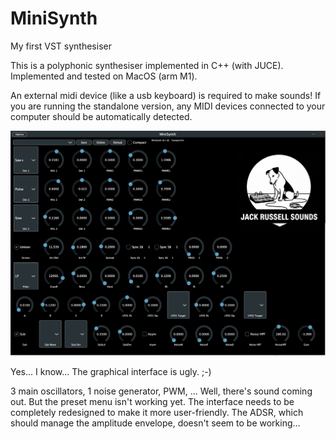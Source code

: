 # MiniSynth

My first VST synthesiser

This is a polyphonic synthesiser implemented in C++ (with JUCE).
Implemented and tested on MacOS (arm M1).

An external midi device (like a usb keyboard) is required to make sounds! 
If you are running the standalone version, any MIDI devices connected to your computer should be automatically detected.


![alt text](Resources/im/Minisynth_rev1.png)

Yes... I know... The graphical interface is ugly. ;-)

3 main oscillators, 1 noise generator, PWM, ...
Well, there's sound coming out. 
But the preset menu isn't working yet. 
The interface needs to be completely redesigned to make it more user-friendly. 
The ADSR, which should manage the amplitude envelope, doesn't seem to be working...